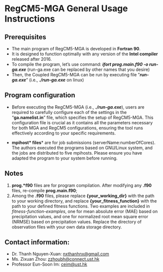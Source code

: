 # RegCM5-MGA General Usage Instructions

## Prerequisites
- The main program of RegCM5-MGA is developed in **Fortran 90**.
- It is designed to function optimally with any version of the **Intel compiler** released after 2016.
- To compile the program, let’s use command:
			***ifort prog.main.f90 -o run-ga.exe***   (run-ga.exe can be replaced by other names that you desire)
- Then, the Coupled RegCM5-MGA can be run by executing file ”***run-ga.exe***” (i.e., ***./run-ga.exe*** on linux)


## Program configuration
- Before executing the RegCM5-MGA (i.e., ***./run-ga.exe***), users are required to carefully configure each of the settings in the “**ga.namelist.in**” file, which specifies the setup of RegCM5-MGA. This configuration file is crucial as it contains all the parameters necessary for both MGA and RegCM5 configurations, ensuring the tool runs effectively according to your specific requirements.

- **mpihost\* files*** are for job submissions (serverName:numberOfCores). The authors executed the programs based on GNU/Linux system, and the jobs are distributed to five mpihosts. Please ensure you have adapted the program to your system before running.

## Notes
1. **prog.\*f90** files are for program compilation. After modifying any **.f90** files, re-compile **prog.main.f90**;
2. Among the **.f90** files, please replace **{your_working_dir}** with the path to your working directory, and replace **{your_fitness_function}** with the path to your defined fitness functions. Two examples are included in *fitness-function-examples*, one for mean absolute error (MAE) based on precipitation values, and one for normalized root mean square error (NRMSE) based on precipitation values. Replace the directory of observation files with your own data storage directory.


## Contact information:
* Dr. Thanh Nguyen-Xuan: nxthanhnx@gmail.com
* Ms. Zixuan Zhou: zzhoubh@connect.ust.hk
* Professor Eun-Soon Im: ceim@ust.hk

